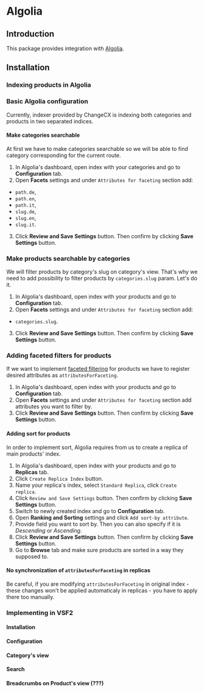 # Algolia <Badge text="Opensource" type="info" />

## Introduction

This package provides integration with [Algolia](https://www.algolia.com/).

## Installation

### Indexing products in Algolia
### Basic Algolia configuration
Currently, indexer provided by ChangeCX is indexing both categories and products in two separated indices. 

#### Make categories searchable
At first we have to make categories searchable so we will be able to find category corresponding for the current route.

1. In Algolia's dashboard, open index with your categories and go to **Configuration** tab.
2. Open **Facets** settings and under `Attributes for faceting` section add:
- `path.de`,
- `path.en`,
- `path.it`,
- `slug.de`,
- `slug.en`,
- `slug.it`.
3. Click **Review and Save Settings** button. Then confirm by clicking **Save Settings** button.

### Make products searchable by categories
We will filter products by category's slug on category's view. That's why we need to add possibility to filter products by `categories.slug` param. Let's do it.

1. In Algolia's dashboard, open index with your products and go to **Configuration** tab.
2. Open **Facets** settings and under `Attributes for faceting` section add:
- `categories.slug`.
3. Click **Review and Save Settings** button. Then confirm by clicking **Save Settings** button.

### Adding faceted filters for products
If we want to implement [faceted filtering](https://www.prefixbox.com/blog/faceted-filtering/) for products we have to register desired attributes as `attributesForFaceting`.

1. In Algolia's dashboard, open index with your products and go to **Configuration** tab.
2. Open **Facets** settings and under `Attributes for faceting` section add attributes you want to filter by.
3. Click **Review and Save Settings** button. Then confirm by clicking **Save Settings** button.

#### Adding sort for products
In order to implement sort, Algolia requires from us to create a replica of main products' index. 

1. In Algolia's dashboard, open index with your products and go to **Replicas** tab.
2. Click `Create Replica Index` button.
3. Name your replica's index, select `Standard Replica`, click `Create replica`.
4. Click `Review and Save Settings` button. Then confirm by clicking **Save Settings** button.
5. Switch to newly created index and go to **Configuration** tab.
6. Open **Ranking and Sorting** settings and click `Add sort-by attribute`.
7. Provide field you want to sort by. Then you can also specify if it is *Descending* or *Ascending*.
8. Click **Review and Save Settings** button. Then confirm by clicking **Save Settings** button.
9. Go to **Browse** tab and make sure products are sorted in a way they supposed to.

#### No synchronization of `attributesForFaceting` in replicas
Be careful, if you are modifying `attributesForFaceting` in original index - these changes won't be applied automaticaly in replicas - you have to apply there too manually. 

### Implementing in VSF2
#### Installation
#### Configuration
#### Category's view
#### Search
#### Breadcrumbs on Product's view (???)